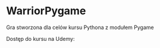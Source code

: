 # WarriorPygame

Gra stworzona dla celów kursu Pythona z modułem Pygame



Dostęp do kursu na Udemy:

